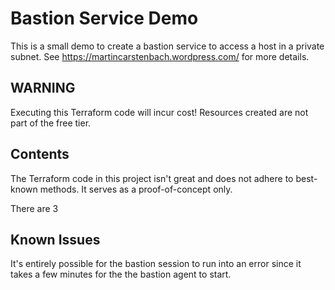 # Bastion Service Demo

This is a small demo to create a bastion service to access a host in a private subnet. See https://martincarstenbach.wordpress.com/ for more details.

## WARNING

Executing this Terraform code will incur cost! Resources created are not part of the free tier. 

## Contents

The Terraform code in this project isn't great and does not adhere to best-known methods. It serves as a proof-of-concept only.

There are 3 

## Known Issues

It's entirely possible for the bastion session to run into an error since it takes a few minutes for the the bastion agent to start.